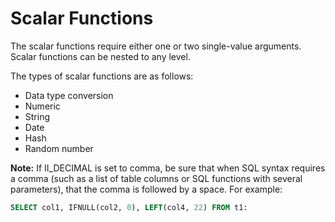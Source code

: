 # Scalar Functions

The scalar functions require either one or two single-value arguments. Scalar functions can be nested to any level.

The types of scalar functions are as follows:

- Data type conversion
- Numeric
- String
- Date
- Hash
- Random number

**Note:** If II_DECIMAL is set to comma, be sure that when SQL syntax requires a comma (such as a list of table columns or SQL functions with several parameters), that the comma is followed by a space. For example:

```sql
SELECT col1, IFNULL(col2, 0), LEFT(col4, 22) FROM t1:
```
